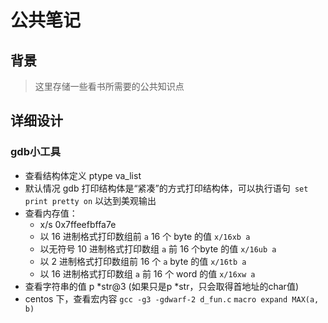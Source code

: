 # 公共笔记

## 背景

> 这里存储一些看书所需要的公共知识点

## 详细设计

### gdb小工具

* 查看结构体定义 ptype va_list
* 默认情况 gdb 打印结构体是“紧凑”的方式打印结构体，可以执行语句` set print pretty on` 以达到美观输出
* 查看内存值：
  *  x/s 0x7ffeefbffa7e
  *  以 16 进制格式打印数组前 `a` 16 个 byte 的值 `x/16xb a`
  *  以无符号 10 进制格式打印数组 `a` 前 16 个byte 的值 `x/16ub a` 
  *  以 2 进制格式打印数组前 16 个 `a` byte 的值 `x/16tb a`
  *  以 16 进制格式打印数组 `a` 前 16 个 word 的值 `x/16xw a`
* 查看字符串的值 p *str@3 (如果只是p *str，只会取得首地址的char值)
* centos 下，查看宏内容 `gcc -g3 -gdwarf-2 d_fun.c` `macro expand MAX(a, b)`